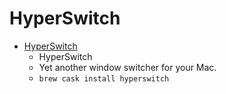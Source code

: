 # HyperSwitch
- [HyperSwitch](https://bahoom.com/hyperswitch/)
  -  HyperSwitch
  - Yet another window switcher for your Mac.
  - `brew cask install hyperswitch`
